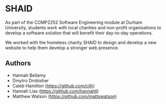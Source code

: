# SHAID

As part of the COMP2252 Software Engineering module at Durham University, students work with local charities and non-profit organisations to develop a software solution that will benefit their day-to-day operations.

We worked with the homeless charity SHAID to design and develop a new website to help them develop a stronger web presence.

## Authors

- Hannah Bellamy
- Dmytro Drobisher
- Caleb Hamilton (https://github.com/cjlh)
- Hannah Lias (https://github.com/hannahll)
- Matthew Watson (https://github.com/mattswatson)
